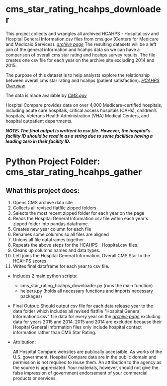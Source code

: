 # cms_star_rating_hcahps_downloader
This project collects and wrangles all archived HCAHPS - Hospital.csv and Hospital General Information.csv files from cms.gov (Centers for Medicare and Medicaid Services). *[archive page](https://data.cms.gov/provider-data/archived-data/hospitals)*  The resulting datasets will be a left join of the general information and hcahps data so we can have a comparison of overall cms star rating and hcahps survey results.  The file creates one csv file for each year on the archive site excluding 2014 and 2015.

The purpose of this dataset is to help analysts explore the relationship between overall cms star rating and hcahps (patient satisfaction).  *[HCAHPS Overview](https://www.cms.gov/Medicare/Quality-Initiatives-Patient-Assessment-Instruments/HospitalQualityInits/HospitalHCAHPS).*    

The data is made available by *[CMS.gov](https://www.cms.gov/Medicare/Quality-Initiatives-Patient-Assessment-Instruments/HospitalQualityInits/HospitalCompare)*

Hospital Compare provides data on over 4,000 Medicare-certified hospitals, including acute care hospitals, critical access hospitals (CAHs), children’s hospitals, Veterans Health Administration (VHA) Medical Centers, and hospital outpatient departments.

***NOTE:   The final output is writtent to csv file.  However, the hospital's facility ID should be read in as a string due to some facilities having a leading zero in their facility ID.***


# Python Project Folder: cms_star_rating_hcahps_gather

## What this project does:
    
1. Opens CMS archive data site
2. Collects all revised flatfile zipped folders
3. Selects the most recent zipped folder for each year on the page
4. Reads the Hospital General Information.csv file within each year's zipped folder into pandas dataframe.
5. Creates new year column for each file
6. Renames some columns so all files are aligned
7. Unions all file dataframes together
8. Repeats the above steps for the HCAHPS - Hospital.csv files.
9. Cleans up columns names and data types.
10. Left joins the Hospital General Information, Overall CMS Star to the HCAHPS scores 
11. Writes final dataframe for each year to csv file.


* Includes 2 main python scripts:
  * cms_star_rating_hcahps_downloader.py  (runs the main function)
  * helpers.py   (holds all necessary functions and imports necessary packages)

* Final Output:
  Should output csv file for each data release year to the data folder which includes all revised flatfile "Hospital General Informationc.csv" file data for every year on 
  the *[archive page](https://data.cms.gov/provider-data/archived-data/hospitals)* excluding data for years 2015 and 2014.  2015 and 2014 are excluded because their
  Hospital General Information files only include hospital contact information rather than CMS Star Rating.


* Attribution:

  All Hospital Compare websites are publically accessible. As works of the U.S. government, Hospital Compare data are in the public domain and permission is not required to  reuse them. An attribution to the agency as the source is appreciated. Your materials, however, should not give the false impression of government endorsement of your commercial products or services.
